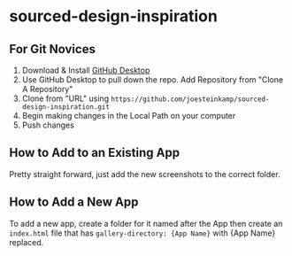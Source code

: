 # sourced-design-inspiration


## For Git Novices
1. Download & Install [GitHub Desktop](https://desktop.github.com/)
2. Use GitHub Desktop to pull down the repo. Add Repository from "Clone A Repository" 
3. Clone from "URL" using `https://github.com/joesteinkamp/sourced-design-inspiration.git`
4. Begin making changes in the Local Path on your computer
5. Push changes


## How to Add to an Existing App
Pretty straight forward, just add the new screenshots to the correct folder.


## How to Add a New App
To add a new app, create a folder for it named after the App then create an `index.html` file that has `gallery-directory: {App Name}` with {App Name} replaced.
